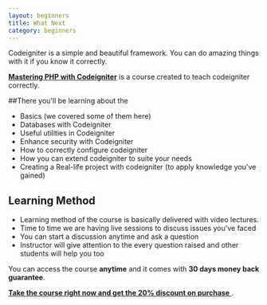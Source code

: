 ```yaml
---
layout: beginners
title: What Next
category: beginners
---
```


Codeigniter is a simple and beautiful framework. You can do amazing things with it if you know it correctly. 

[**Mastering PHP with Codeigniter**](http://www.udemy.com/codeigniter-learn-it-correct/?couponCode=tutorial-site) is a course created to teach codeigniter correctly. 

##There you'll be learning about the 

* Basics (we covered some of them here)
* Databases with Codeigniter
* Useful utilities in Codeigniter
* Enhance security with Codeigniter
* How to correctly configure codeigniter
* How you can extend codeigniter to suite your needs
* Creating a Real-life project with codeigniter (to apply knowledge you've gained)


## Learning Method

* Learning method of the course is basically delivered with video lectures.
* Time to time we are having live sessions to discuss issues you've faced
* You can start a discussion anytime and ask a question
* Instructor will give attention to the every question raised and other students will help you too

You can access the course **anytime** and it comes with **30 days money back guarantee**.

[ **Take the course right now and get the 20% discount on purchase** ](http://www.udemy.com/codeigniter-learn-it-correct/?couponCode=tutorial-site).
